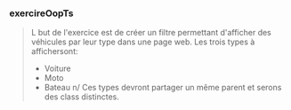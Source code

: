### **exercireOopTs**

> L but de l'exercice est de créer un filtre permettant d'afficher des véhicules par leur
> type dans une page web. Les trois types à affichersont:
> * Voiture
> * Moto
> * Bateau n/
> Ces types devront partager un même parent et serons des class distinctes.

